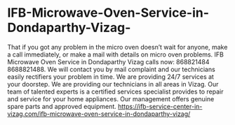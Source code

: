 # IFB-Microwave-Oven-Service-in-Dondaparthy-Vizag-
That if you got any problem in the micro oven doesn’t wait for anyone, make a call immediately, or make a mail with details on micro oven problems. IFB Microwave Oven Service in Dondaparthy Vizag calls now: 868821484 8688821488. We will contact you by mail complaint and our technicians easily rectifiers your problem in time. We are providing 24/7 services at your doorstep. We are providing our technicians in all areas in Vizag. Our team of talented experts is a certified services specialist provides to repair and service for your home appliances. Our management offers genuine spare parts and approved equipment.        https://ifb-service-center-in-vizag.com/ifb-microwave-oven-service-in-dondaparthy-vizag/
